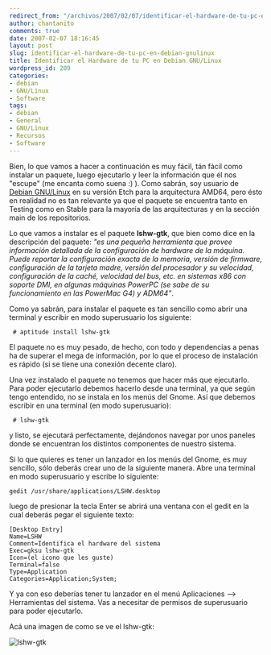 ```yaml
---
redirect_from: "/archivos/2007/02/07/identificar-el-hardware-de-tu-pc-en-debian-gnulinux/"
author: chantanito
comments: true
date: 2007-02-07 18:16:45
layout: post
slug: identificar-el-hardware-de-tu-pc-en-debian-gnulinux
title: Identificar el Hardware de tu PC en Debian GNU/Linux
wordpress_id: 209
categories:
- debian
- GNU/Linux
- Software
tags:
- debian
- General
- GNU/Linux
- Recursos
- Software
---
```


Bien, lo que vamos a hacer a continuación es muy fácil, tán fácil como instalar un paquete, luego ejecutarlo y leer la información que él nos "escupe" (me encanta como suena :) ). Como sabrán, soy usuario de [Debian GNU/Linux](http://www.debian.org) en su versión Etch para la arquitectura AMD64, pero ésto en realidad no es tan relevante ya que el paquete se encuentra tanto en Testing como en Stable para la mayoría de las arquitecturas y en la sección main de los repositorios.

Lo que vamos a instalar es el paquete **lshw-gtk**, que bien como dice en la descripción del paquete: _"es una pequeña herramienta que provee información detallada de la configuración de hardware de la máquina. Puede reportar la configuración exacta de la memoria, versión de firmware, configuración de la tarjeta madre, versión del procesador y su velocidad, configuración de la caché, velocidad del bus, etc. en sistemas x86 con soporte DMI, en algunas máquinas PowerPC (se sabe de su funcionamiento en las PowerMac G4) y ADM64"_.

Como ya sabrán, para instalar el paquete es tan sencillo como abrir una terminal y escribir en modo superusuario los siguiente:
    
     # aptitude install lshw-gtk 

El paquete no es muy pesado, de hecho, con todo y dependencias a penas ha de superar el mega de información, por lo que el proceso de instalación es rápido (si se tiene una conexión decente claro).

Una vez instalado el paquete no tenemos que hacer más que ejecutarlo. Para poder ejecutarlo debemos hacerlo desde una terminal, ya que según tengo entendido, no se instala en los menús del Gnome. Así que debemos escribir en una terminal (en modo superusuario): 
    
     # lshw-gtk 

y listo, se ejecutará perfectamente, dejándonos navegar por unos paneles donde se encuentran los distintos componentes de nuestro sistema.

Si lo que quieres es tener un lanzador en los menús del Gnome, es muy sencillo, sólo deberás crear uno de la siguiente manera. Abre una terminal en modo superusuario y escribe lo siguiente:
    
    gedit /usr/share/applications/LSHW.desktop

luego de presionar la tecla Enter se abrirá una ventana con el gedit en la cual deberás pegar el siguiente texto: 
    
    [Desktop Entry]
    Name=LSHW
    Comment=Identifica el hardware del sistema
    Exec=gksu lshw-gtk
    Icon=(el icono que les guste)
    Terminal=false
    Type=Application
    Categories=Application;System;

Y ya con eso deberías tener tu lanzador en el menú Aplicaciones --> Herramientas del sistema. Vas a necesitar de permisos de superusuario para poder ejecutarlo.

Acá una imagen de como se ve el lshw-gtk:

![lshw-gtk](http://farm1.static.flickr.com/136/383086183_d88bb36d78.jpg?v=0)
